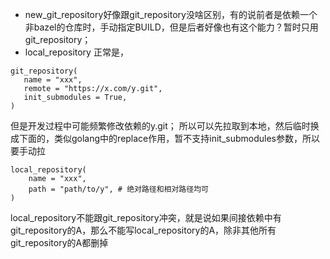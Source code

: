 - new_git_repository好像跟git_repository没啥区别，有的说前者是依赖一个非bazel的仓库时，手动指定BUILD，但是后者好像也有这个能力？暂时只用git_repository；
- local_repository 
正常是，
```
git_repository(
   name = "xxx",
   remote = "https://x.com/y.git",
   init_submodules = True,
)
```
但是开发过程中可能频繁修改依赖的y.git；
所以可以先拉取到本地，然后临时换成下面的，类似golang中的replace作用，暂不支持init_submodules参数，所以要手动拉
```
local_repository(
    name = "xxx",
    path = "path/to/y", # 绝对路径和相对路径均可
)
```
local_repository不能跟git_repository冲突，就是说如果间接依赖中有git_repository的A，那么不能写local_repository的A，除非其他所有git_repository的A都删掉